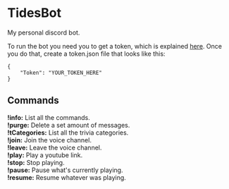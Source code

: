 # TidesBot
My personal discord bot.

To run the bot you need you to get a token, which is explained [here](https://github.com/reactiflux/discord-irc/wiki/Creating-a-discord-bot-&-getting-a-token).
Once you do that, create a token.json file that looks like this: 

```
{
	"Token": "YOUR_TOKEN_HERE"
}
```

## Commands
**!info:** List all the commands.  
**!purge:** Delete a set amount of messages.  
**!tCategories:** List all the trivia categories.  
**!join:** Join the voice channel.  
**!leave:** Leave the voice channel.  
**!play:** Play a youtube link.  
**!stop:** Stop playing.  
**!pause:** Pause what's currently playing.  
**!resume:** Resume whatever was playing.  
